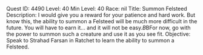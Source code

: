 Quest ID: 4490
Level: 40
Min Level: 40
Race: nil
Title: Summon Felsteed
Description: I would give you a reward for your patience and hard work. But know this, the ability to summon a Felsteed will be much more difficult in the future. You will have to earn it... and it will not be easy.$B$BFor now, go with the power to summon such a creature and use it as you see fit.
Objective: Speak to Strahad Farsan in Ratchet to learn the ability to summon a Felsteed.
